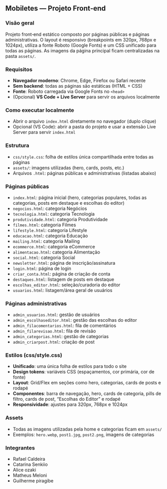 ## Mobiletes — Projeto Front‑end

### Visão geral
Projeto front‑end estático composto por páginas públicas e páginas administrativas. O layout é responsivo (breakpoints em 320px, 768px e 1024px), utiliza a fonte Roboto (Google Fonts) e um CSS unificado para todas as páginas. As imagens da página principal ficam centralizadas na pasta `assets/`.

### Requisitos
- **Navegador moderno**: Chrome, Edge, Firefox ou Safari recente
- **Sem backend**: todas as páginas são estáticas (HTML + CSS)
- **Fonte**: Roboto carregada via Google Fonts no `<head>`
- (Opcional) **VS Code + Live Server** para servir os arquivos localmente

### Como executar localmente
- Abrir o arquivo `index.html` diretamente no navegador (duplo clique)
- Opcional (VS Code): abrir a pasta do projeto e usar a extensão Live Server para servir `index.html`

### Estrutura
- `css/style.css`: folha de estilos única compartilhada entre todas as páginas
- `assets/`: imagens utilizadas (hero, cards, posts, etc.)
- Arquivos `.html`: páginas públicas e administrativas (listadas abaixo)

### Páginas públicas
- `index.html`: página inicial (hero, categorias populares, todas as categorias, posts em destaque e escolhas do editor)
- `negocios.html`: categoria Negócios
- `tecnologia.html`: categoria Tecnologia
- `produtividade.html`: categoria Produtividade
- `filmes.html`: categoria Filmes
- `lifestyle.html`: categoria Lifestyle
- `educacao.html`: categoria Educação
- `mailing.html`: categoria Mailing
- `ecommerce.html`: categoria eCommerce
- `alimentacao.html`: categoria Alimentação
- `social.html`: categoria Social
- `newsletter.html`: página de inscrição/assinatura
- `login.html`: página de login
- `criar_conta.html`: página de criação de conta
- `destaques.html`: listagem de posts em destaque
- `escolhas_editor.html`: seleção/curadoria do editor
- `usuarios.html`: listagem/área geral de usuários

### Páginas administrativas
- `admin_usuarios.html`: gestão de usuários
- `admin_escolhaseditor.html`: gestão das escolhas do editor
- `admin_filacomentarios.html`: fila de comentários
- `admin_filarevisao.html`: fila de revisão
- `admin_categorias.html`: gestão de categorias
- `admin_criarpost.html`: criação de post

### Estilos (css/style.css)
- **Unificado**: uma única folha de estilos para todo o site
- **Design tokens**: variáveis CSS (espaçamentos, cor primária, cor de fonte)
- **Layout**: Grid/Flex em seções como hero, categorias, cards de posts e rodapé
- **Componentes**: barra de navegação, hero, cards de categoria, pills de filtro, cards de post, “Escolhas do Editor” e rodapé
- **Responsividade**: ajustes para 320px, 768px e 1024px

### Assets
- Todas as imagens utilizadas pela home e categorias ficam em `assets/`
- Exemplos: `hero.webp`, `post1.jpg`, `post2.png`, imagens de categorias

### Integrantes
- Rafael Caldeira
- Catarina Senkiio
- Alice ozaki
- Matheus Meloni
- Guilherme piragibe

